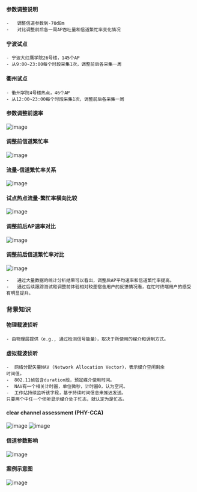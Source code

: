  
 
#### 参数调整说明
```
-	调整信道参数到-70dBm
-	对比调整前后各一周AP吞吐量和信道繁忙率变化情况
```

#### 宁波试点
```
- 宁波大红鹰学院26号楼，145个AP
- 从9:00~23:00每个时段采集1次，调整前后各采集一周
```
#### 衢州试点
```
- 衢州学院4号楼热点，46个AP
- 从12:00~23:00每个时段采集1次，调整前后各采集一周
```
 
#### 参数调整前速率
![image](https://github.com/douboer/netoptimize/blob/master/docs/imgs/image019.jpg)
 
 
#### 调整前信道繁忙率
![image](https://github.com/douboer/netoptimize/blob/master/docs/imgs/image021.jpg)
 
 
#### 流量-信道繁忙率关系
![image](https://github.com/douboer/netoptimize/blob/master/docs/imgs/image023.jpg)
 
 
#### 试点热点流量-繁忙率横向比较
![image](https://github.com/douboer/netoptimize/blob/master/docs/imgs/image025.jpg)
 
 
#### 调整前后AP速率对比
![image](https://github.com/douboer/netoptimize/blob/master/docs/imgs/image027.jpg)
 
 
#### 调整前后信道繁忙率对比
![image](https://github.com/douboer/netoptimize/blob/master/docs/imgs/image029.jpg)
 
```
-	通过大量数据的统计分析结果可以看出，调整后AP平均速率和信道繁忙率提高。
-	通过后续跟踪测试和调整前体验相对较差宿舍用户的反馈情况看，在忙时终端用户的感受有明显提升。
```


### 背景知识
#### 物理载波侦听
```
- 由物理层提供（e.g., 通过检测信号能量），取决于所使用的媒介和调制方式。
```

#### 虚拟载波侦听
```
-  网络分配矢量NAV (Network Allocation Vector)，表示媒介空闲剩余
时间值。
-  802.11帧包含duration段，预定媒介使用时间。
-  NAV有一个相关计时器，单位微秒，计时器0，认为空闲。
-  工作站持续监听该字段，基于持续时间信息来推迟发送。
只要两个中任一个侦听显示媒介处于忙态，就认定为是忙态。
```

#### clear channel assessment (PHY-CCA)
![image](https://github.com/douboer/netoptimize/blob/master/docs/imgs/image009.jpg)
![image](https://github.com/douboer/netoptimize/blob/master/docs/imgs/image012.jpg)
 

#### 信道参数影响
![image](https://github.com/douboer/netoptimize/blob/master/docs/imgs/image013.jpg)
 
 
#### 案例示意图
![image](https://github.com/douboer/netoptimize/blob/master/docs/imgs/image015.jpg)

